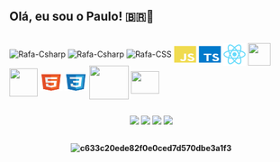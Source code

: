 


## Olá, eu sou o Paulo! 🇧🇷👋
  
  <div style="display: inline_block"><br>
  <img  align="center" alt="Rafa-Csharp" height="100" width="110" src="https://icongr.am/devicon/nodejs-plain-wordmark.svg?size=128&color=26d94a" />
  <img align="center" alt="Rafa-Csharp" height="50" width="40"src="https://icongr.am/devicon/express-original.svg?size=128&color=ffffff">
  <img align="center" alt="Rafa-CSS" height="40" width="50" src="https://cdn.icon-icons.com/icons2/2107/PNG/512/file_type_light_prisma_icon_130444.png" />
    
  <img align="center" alt="Rafa-Js" height="30" width="40" src="https://raw.githubusercontent.com/devicons/devicon/master/icons/javascript/javascript-plain.svg">
  <img align="center" alt="Rafa-Ts" height="30" width="40" src="https://raw.githubusercontent.com/devicons/devicon/master/icons/typescript/typescript-plain.svg">
   
  <img align="center"  height="40" width="40" src="https://raw.githubusercontent.com/devicons/devicon/master/icons/react/react-original.svg">
  <img align="center"  height="40" width="40" src="https://cdn.jsdelivr.net/gh/devicons/devicon/icons/nextjs/nextjs-line.svg" />
  <img align="center"  height="50" width="50" src="https://mui.com/static/logo.png" />
    
  <img align="center"  height="30" width="40" src="https://raw.githubusercontent.com/devicons/devicon/master/icons/html5/html5-original.svg">
  <img align="center"  height="30" width="40" src="https://raw.githubusercontent.com/devicons/devicon/master/icons/css3/css3-original.svg">

  <img align="center" height="60" width="70" src="https://icongr.am/devicon/mysql-original-wordmark.svg?size=128&color=currentColor" />
  <img align="center" height="40" width="50" src="https://icongr.am/devicon/gitlab-original.svg?size=128&color=currentColor" />
</div>
  
  ##
  
  <div align="center"> 
    <a href="" target="_blank"><img src="https://img.shields.io/badge/-LinkedIn-%230077B5?style=for-the-badge&logo=linkedin&logoColor=white" target="_blank"></a> 
    <a href = "mailto:pauloh8755@gmail.com"><img src="https://img.shields.io/badge/-Gmail-%23333?style=for-the-badge&logo=gmail&logoColor=white" target="_blank"></a>
    <a href="" target="_blank"><img src="https://img.shields.io/badge/-Instagram-%23E4405F?style=for-the-badge&logo=instagram&logoColor=white" target="_blank"></a>
    <a href="" target="_blank"><img src="https://img.shields.io/badge/Discord-7289DA?style=for-the-badge&logo=discord&logoColor=white" target="_blank"></a> 
</div>
  
  ##
 
 <h4 align="center">
 
![c633c20ede82f0e0ced7d570dbe3a1f3](https://giffiles.alphacoders.com/104/10474.gif)


